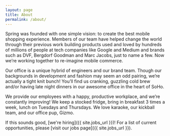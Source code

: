 ```yaml
---
layout: page
title: About
permalink: /about/
---
```


Spring was founded with one simple vision: to create the best mobile shopping experience. Members of our team have helped change the world through their previous work building products used and loved by hundreds of millions of people at tech companies like Google and Medium and brands such as DVF, Bergdorf Goodman and Marc Jacobs, just to name a few. Now we’re working together to re-imagine mobile commerce.

Our office is a unique hybrid of engineers and our brand team. Though our backgrounds in development and fashion may seem an odd pairing, we’re actually a tight knit bunch! You’ll find us cranking, guzzling cold brew and/or having late night dinners in our awesome office in the heart of SoHo.

We provide our employees with a happy, productive workplace, and we’re constantly improving! We keep a stocked fridge, bring in breakfast 3 times a week, lunch on Tuesdays and Thursdays. We love karaoke, our kickball team, and our office pup, Gizmo.

If this sounds good, [we're hiring]({{ site.jobs_url }})! For a list of current opportunities, please [visit our jobs page]({{ site.jobs_url }}).

